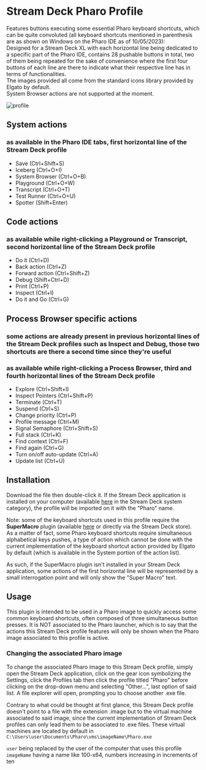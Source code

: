 # Stream Deck Pharo Profile
Features buttons executing some essential Pharo keyboard shortcuts, which can be quite convoluted (all keyboard shortcuts mentioned in parenthesis are as shown on Windows on the Pharo IDE as of 10/05/2023): \
Designed for a Stream Deck XL with each horizontal line being dedicated to a specific part of the Pharo IDE, contains 28 pushable buttons in total, two of them being repeated for the sake of convenience where the first four buttons of each line are there to indicate what their respective line has in terms of functionalities. \
The images provided all come from the standard icons library provided by Elgato by default. \
System Browser actions are not supported at the moment.

![profile](https://github.com/OpenSmock/PharoStreamDeck/assets/76944457/e9d6a12b-8e3c-4446-999f-5c48ec1bf64e)

## System actions 
### as available in the Pharo IDE tabs, first horizontal line of the Stream Deck profile
- Save (Ctrl+Shift+S)
- Iceberg (Ctrl+O+I)
- System Browser (Ctrl+O+B)
- Playground (Ctrl+O+W)
- Transcript (Ctrl+O+T)
- Test Runner (Ctrl+O+U)
- Spotter (Shift+Enter)

## Code actions 
### as available while right-clicking a Playground or Transcript, second horizontal line of the Stream Deck profile
- Do it (Ctrl+D)
- Back action (Ctrl+Z)
- Forward action (Ctrl+Shift+Z)
- Debug (Shift+Ctrl+D)
- Print (Ctrl+P)
- Inspect (Ctrl+I)
- Do it and Go (Ctrl+G)

## Process Browser specific actions 
### some actions are already present in previous horizontal lines of the Stream Deck profiles such as Inspect and Debug, those two shortcuts are there a second time since they're useful
### as available while right-clicking a Process Browser, third and fourth horizontal lines of the Stream Deck profile
- Explore (Ctrl+Shift+I)
- Inspect Pointers (Ctrl+Shift+P)
- Terminate (Ctrl+T)
- Suspend (Ctrl+S)
- Change priority (Ctrl+P)
- Profile message (Ctrl+M)
- Signal Semaphore (Ctrl+Shift+S)
- Full stack (Ctrl+K)
- Find context (Ctrl+F)
- Find again (Ctrl+G)
- Turn on/off auto-update (Ctrl+A)
- Update list (Ctrl+U)

## Installation
Download the file then double-click it. If the Stream Deck application is installed on your computer (available [here](https://www.elgato.com/us/en/s/downloads) in the Stream Deck system category), the profile will be imported on it with the "Pharo" name.

Note: some of the keyboard shortcuts used in this profile require the **SuperMacro** plugin (available [here](https://github.com/BarRaider/streamdeck-supermacro) or directly via the Stream Deck store). As a matter of fact, some Pharo keyboard shortcuts require simultaneous alphabetical keys pushes, a type of action which cannot be done with the current implementation of the keyboard shortcut action provided by Elgato by default (which is available in the System portion of the action list). 

As such, if the SuperMacro plugin isn't installed in your Stream Deck application, some actions of the first horizontal line will be represented by a small interrogation point and will only show the "Super Macro" text.

## Usage
This plugin is intended to be used in a Pharo image to quickly access some common keyboard shortcuts, often composed of three simultaneous button presses.
It is NOT associated to the Pharo launcher, which is to say that the actions this Stream Deck profile features will only be shown when the Pharo image associated to this profile is active.

### Changing the associated Pharo image
To change the associated Pharo image to this Stream Deck profile, simply open the Stream Deck application, click on the gear icon symbolizing the Settings, click the Profiles tab then click the profile titled "Pharo" before clicking on the drop-down menu and selecting "Other...", last option of said list. A file explorer will open, prompting you to choose another .exe file.

Contrary to what could be thought at first glance, this Stream Deck profile doesn't point to a file with the extension .image but to the virtual machine associated to said image, since the current implementation of Stream Deck profiles can only lead them to be associated to .exe files. These virtual machines are located by default in `C:\Users\user\Documents\Pharo\vms\imageName\Pharo.exe`

`user` being replaced by the user of the computer that uses this profile \
`imageName` having a name like 100-x64, numbers increasing in increments of ten
